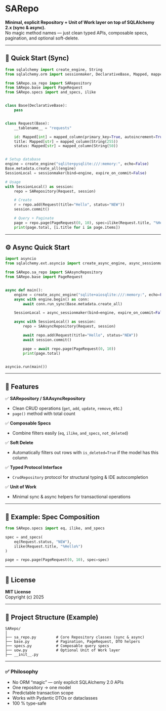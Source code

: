 # SARepo

**Minimal, explicit Repository + Unit of Work layer on top of SQLAlchemy 2.x (sync & async).**  
No magic method names — just clean typed APIs, composable specs, pagination, and optional soft-delete.

---

## 🚀 Quick Start (Sync)

```python
from sqlalchemy import create_engine, String
from sqlalchemy.orm import sessionmaker, DeclarativeBase, Mapped, mapped_column

from SARepo.sa_repo import SARepository
from SARepo.base import PageRequest
from SARepo.specs import and_specs, ilike


class Base(DeclarativeBase):
    pass


class Request(Base):
    __tablename__ = "requests"

    id: Mapped[int] = mapped_column(primary_key=True, autoincrement=True)
    title: Mapped[str] = mapped_column(String(255))
    status: Mapped[str] = mapped_column(String(50))


# Setup database
engine = create_engine("sqlite+pysqlite:///:memory:", echo=False)
Base.metadata.create_all(engine)
SessionLocal = sessionmaker(bind=engine, expire_on_commit=False)

# Usage
with SessionLocal() as session:
    repo = SARepository(Request, session)

    # Create
    r = repo.add(Request(title="Hello", status="NEW"))
    session.commit()

    # Query + Paginate
    page = repo.page(PageRequest(0, 10), spec=ilike(Request.title, "%He%"))
    print(page.total, [i.title for i in page.items])
```

---

## ⚙️ Async Quick Start

```python
import asyncio
from sqlalchemy.ext.asyncio import create_async_engine, async_sessionmaker

from SARepo.sa_repo import SAAsyncRepository
from SARepo.base import PageRequest


async def main():
    engine = create_async_engine("sqlite+aiosqlite:///:memory:", echo=False)
    async with engine.begin() as conn:
        await conn.run_sync(Base.metadata.create_all)

    SessionLocal = async_sessionmaker(bind=engine, expire_on_commit=False)

    async with SessionLocal() as session:
        repo = SAAsyncRepository(Request, session)

        await repo.add(Request(title="Hello", status="NEW"))
        await session.commit()

        page = await repo.page(PageRequest(0, 10))
        print(page.total)


asyncio.run(main())
```

---

## 🧠 Features

✅ **SARepository / SAAsyncRepository**
- Clean CRUD operations (`get`, `add`, `update`, `remove`, etc.)
- `page()` method with total count

✅ **Composable Specs**
- Combine filters easily (`eq`, `ilike`, `and_specs`, `not_deleted`)

✅ **Soft Delete**
- Automatically filters out rows with `is_deleted=True` if the model has this column

✅ **Typed Protocol Interface**
- `CrudRepository` protocol for structural typing & IDE autocompletion

✅ **Unit of Work**
- Minimal sync & async helpers for transactional operations

---

## 🧩 Example: Spec Composition

```python
from SARepo.specs import eq, ilike, and_specs

spec = and_specs(
    eq(Request.status, "NEW"),
    ilike(Request.title, "%Hello%")
)

page = repo.page(PageRequest(0, 10), spec=spec)
```

---

## 📜 License

**MIT License**  
Copyright (c) 2025  

---

## 🧭 Project Structure (Example)

```
SARepo/
│
├── sa_repo.py         # Core Repository classes (sync & async)
├── base.py            # Pagination, PageRequest, DTO helpers
├── specs.py           # Composable query specs
├── uow.py             # Optional Unit of Work layer
├── __init__.py
```

---

### ✅ Philosophy

- No ORM “magic” — only explicit SQLAlchemy 2.0 APIs  
- One repository → one model  
- Predictable transaction scope  
- Works with Pydantic DTOs or dataclasses  
- 100 % type-safe
